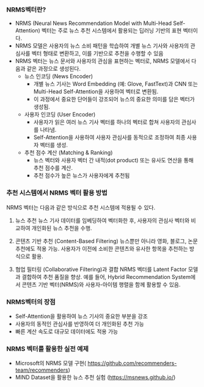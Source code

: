 ### NRMS벡터란? 
- NRMS (Neural News Recommendation Model with Multi-Head Self-Attention) 벡터는 주로 뉴스 추천 시스템에서 활용되는 딥러닝 기반의 표현 벡터이다. 
- NRMS 모델은 사용자의 뉴스 소비 패턴을 학습하여 개별 뉴스 기사와 사용자의 관심사를 벡터 형태로 변환하고, 이를 기반으로 추천을 수행할 수 있음 
- NRMS 벡터는 뉴스 문서와 사용자의 관심을 표현하는 벡터로, NRMS 모델에서 다음과 같은 과정으로 생성된다.
    * 뉴스 인코딩 (News Encoder)
      - 개별 뉴스 기사는 Word Embedding (예: Glove, FastText)과 CNN 또는 Multi-Head Self-Attention을 사용하여 벡터로 변환됨.
      - 이 과정에서 중요한 단어들이 강조되어 뉴스의 중요한 의미를 담은 벡터가 생성됨.
    * 사용자 인코딩 (User Encoder)
      - 사용자가 읽은 여러 뉴스 기사 벡터를 하나의 벡터로 합쳐 사용자의 관심사를 나타냄.
      - Self-Attention을 사용하여 사용자 관심사를 동적으로 조정하여 최종 사용자 벡터를 생성.
    * 추천 점수 계산 (Matching & Ranking)
      - 뉴스 벡터와 사용자 벡터 간 내적(dot product) 또는 유사도 연산을 통해 추천 점수를 계산.
      - 추천 점수가 높은 뉴스가 사용자에게 추천됨

### 추천 시스템에서 NRMS 벡터 활용 방법
NRMS 벡터는 다음과 같은 방식으로 추천 시스템에 적용될 수 있다.

1) 뉴스 추천
뉴스 기사 데이터를 임베딩하여 벡터화한 후, 사용자의 관심사 벡터와 비교하여 개인화된 뉴스 추천을 수행.

2) 콘텐츠 기반 추천 (Content-Based Filtering)
뉴스뿐만 아니라 영화, 블로그, 논문 추천에도 적용 가능. 
사용자가 이전에 소비한 콘텐츠와 유사한 항목을 추천하는 방식으로 활용.

3) 협업 필터링 (Collaborative Filtering)과 결합
NRMS 벡터를 Latent Factor 모델과 결합하여 추천 품질을 향상.
예를 들어, Hybrid Recommendation System에서 콘텐츠 기반 벡터(NRMS)와 사용자-아이템 행렬을 함께 활용할 수 있음.


### NRMS벡터의 장점 
- Self-Attention을 활용하여 뉴스 기사의 중요한 부분을 강조
- 사용자의 동적인 관심사를 반영하여 더 개인화된 추천 가능
- 빠른 계산 속도로 대규모 데이터에도 적용 가능


### NRMS 벡터를 활용한 실전 예제
- Microsoft의 NRMS 모델 구현( https://github.com/recommenders-team/recommenders)
- MIND Dataset을 활용한 뉴스 추천 실험 (https://msnews.github.io/)
  

